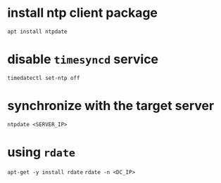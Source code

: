 # install ntp client package
`apt install ntpdate`

# disable `timesyncd` service
`timedatectl set-ntp off`

# synchronize with the target server
`ntpdate <SERVER_IP>`

# using `rdate`
`apt-get -y install rdate`
`rdate -n <DC_IP>`